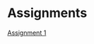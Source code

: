 # Assignments

[Assignment 1](https://github.com/sanderblox/Assignments/blob/master/Assignment_week_2-checkpoint.ipynb)
